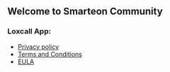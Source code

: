 ## Welcome to Smarteon Community

### Loxcall App:
 * [Privacy policy](./loxcall/privacy.md)
 * [Terms and Conditions](./loxcall/terms.md)
 * [EULA](./loxcall/eula.md)
